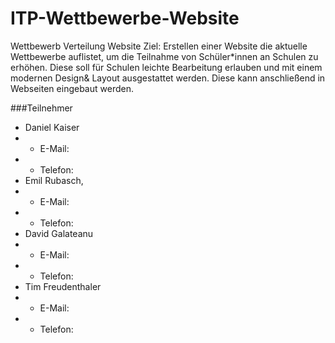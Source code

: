 # ITP-Wettbewerbe-Website

Wettbewerb Verteilung Website
Ziel: Erstellen einer Website die aktuelle Wettbewerbe auflistet, um die Teilnahme von Schüler*innen an Schulen zu erhöhen. Diese soll für Schulen leichte Bearbeitung erlauben und mit einem modernen Design& Layout ausgestattet werden. Diese kann anschließend in Webseiten eingebaut werden.

###Teilnehmer
- Daniel Kaiser
- - E-Mail: 
- - Telefon:
- Emil Rubasch, 
- - E-Mail: 
- - Telefon:
- David Galateanu
- - E-Mail: 
- - Telefon:
- Tim Freudenthaler
- - E-Mail: 
- - Telefon:
